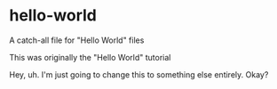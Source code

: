 # hello-world
A catch-all file for "Hello World" files

This was originally the "Hello World" tutorial

Hey, uh. I'm just going to change this to something else entirely. Okay?
